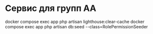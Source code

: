 # Сервис для групп АА

docker compose exec app php artisan lighthouse:clear-cache
docker compose exec app php artisan db:seed --class=RolePermissionSeeder

